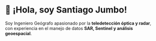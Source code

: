 # 👋 ¡Hola, soy Santiago Jumbo!
Soy Ingeniero Geógrafo apasionado por la **teledetección óptica y radar**, con experiencia en el manejo de datos **SAR, Sentinel y análisis geoespacial**.




